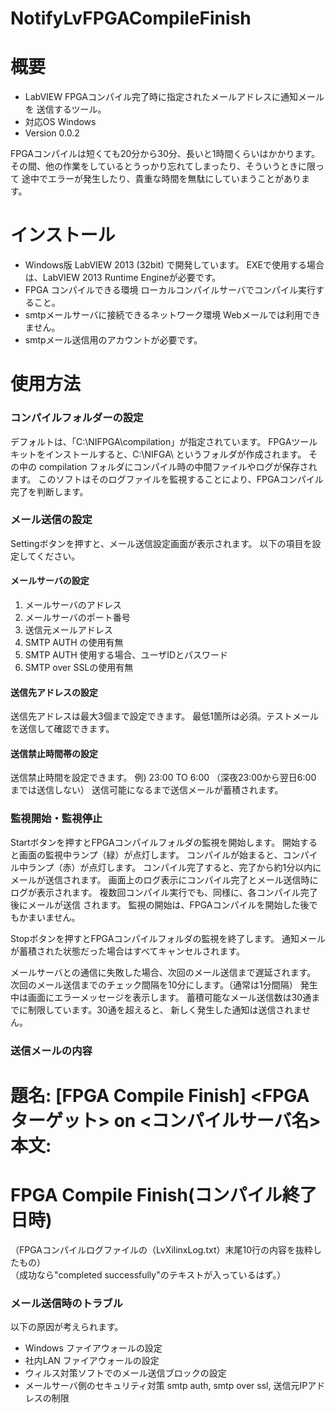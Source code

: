 NotifyLvFPGACompileFinish
=================================

# 概要

* LabVIEW FPGAコンパイル完了時に指定されたメールアドレスに通知メールを
送信するツール。
* 対応OS Windows
* Version 0.0.2

FPGAコンパイルは短くても20分から30分、長いと1時間くらいはかかります。
その間、他の作業をしているとうっかり忘れてしまったり、そういうときに限って
途中でエラーが発生したり、貴重な時間を無駄にしていまうことがあります。

# インストール

* Windows版 LabVIEW 2013 (32bit) で開発しています。
  EXEで使用する場合は、LabVIEW 2013 Runtime Engineが必要です。
* FPGA コンパイルできる環境
  ローカルコンパイルサーバでコンパイル実行すること。
* smtpメールサーバに接続できるネットワーク環境
  Webメールでは利用できません。
* smtpメール送信用のアカウントが必要です。

# 使用方法

### コンパイルフォルダーの設定
  デフォルトは、「C:\NIFPGA\compilation」が指定されています。
  FPGAツールキットをインストールすると、C:\NIFGA\ というフォルダが作成されます。
  その中の compilation フォルダにコンパイル時の中間ファイルやログが保存されます。
  このソフトはそのログファイルを監視することにより、FPGAコンパイル完了を判断します。

### メール送信の設定
  Settingボタンを押すと、メール送信設定画面が表示されます。
以下の項目を設定してください。

#### メールサーバの設定
1. メールサーバのアドレス
2. メールサーバのポート番号
3. 送信元メールアドレス
4. SMTP AUTH の使用有無
5. SMTP AUTH 使用する場合、ユーザIDとパスワード
6. SMTP over SSLの使用有無

#### 送信先アドレスの設定
送信先アドレスは最大3個まで設定できます。
最低1箇所は必須。テストメールを送信して確認できます。

#### 送信禁止時間帯の設定
送信禁止時間を設定できます。
例) 23:00 TO 6:00 （深夜23:00から翌日6:00 までは送信しない）
送信可能になるまで送信メールが蓄積されます。

### 監視開始・監視停止
Startボタンを押すとFPGAコンパイルフォルダの監視を開始します。
開始すると画面の監視中ランプ（緑）が点灯します。
コンパイルが始まると、コンパイル中ランプ（赤）が点灯します。
コンパイル完了すると、完了から約1分以内にメールが送信されます。
画面上のログ表示にコンパイル完了とメール送信時にログが表示されます。
複数回コンパイル実行でも、同様に、各コンパイル完了後にメールが送信
されます。
監視の開始は、FPGAコンパイルを開始した後でもかまいません。

Stopボタンを押すとFPGAコンパイルフォルダの監視を終了します。
通知メールが蓄積された状態だった場合はすべてキャンセルされます。

メールサーバとの通信に失敗した場合、次回のメール送信まで遅延されます。
次回のメール送信までのチェック間隔を10分にします。（通常は1分間隔）
発生中は画面にエラーメッセージを表示します。
蓄積可能なメール送信数は30通までに制限しています。30通を超えると、
新しく発生した通知は送信されません。

### 送信メールの内容

題名: \[FPGA Compile Finish\] <FPGAターゲット> on <コンパイルサーバ名>  
本文:  
  ====================================  
  FPGA Compile Finish(コンパイル終了日時)  
  ====================================  
 （FPGAコンパイルログファイルの（LvXilinxLog.txt）末尾10行の内容を抜粋したもの）  
 （成功なら"completed successfully"のテキストが入っているはず。）  


### メール送信時のトラブル

以下の原因が考えられます。

* Windows ファイアウォールの設定
* 社内LAN ファイアウォールの設定
* ウィルス対策ソフトでのメール送信ブロックの設定
* メールサーバ側のセキュリティ対策 smtp auth, smtp over ssl, 送信元IPアドレスの制限
